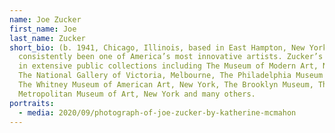 ```yaml
---
name: Joe Zucker
first_name: Joe
last_name: Zucker
short_bio: (b. 1941, Chicago, Illinois, based in East Hampton, New York) has
  consistently been one of America’s most innovative artists. Zucker’s work is
  in extensive public collections including The Museum of Modern Art, New York,
  The National Gallery of Victoria, Melbourne, The Philadelphia Museum of Art,
  The Whitney Museum of American Art, New York, The Brooklyn Museum, The
  Metropolitan Museum of Art, New York and many others.
portraits:
  - media: 2020/09/photograph-of-joe-zucker-by-katherine-mcmahon
---
```

